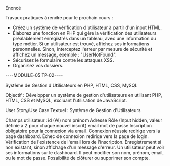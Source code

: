 Énoncé

Travaux pratiques à rendre pour le prochain cours :

- Créez un système de vérification d'utilisateur à partir d'un input HTML.
- Élaborez une fonction en PHP qui gère la vérification des utilisateurs préalablement enregistrés dans un tableau, avec une information du type métier. Si un utilisateur est trouvé, affichez ses informations personnelles. Sinon, interceptez l'erreur par mesure de sécurité et affichez un message, exemple : "UserNotFound".
- Sécurisez le formulaire contre les attaques XSS.
- Organisez vos dossiers.

----MODULE-05 TP-02----

Système de Gestion d'Utilisateurs en PHP, HTML, CSS, MySQL

Objectif : Développer un système de gestion d'utilisateurs en utilisant PHP, HTML, CSS et MySQL, excluant l'utilisation de JavaScript.

User Story/Use Case Textuel : Système de Gestion d'Utilisateurs

Champs utilisateur :
id (AI)
nom
prénom
Adresse
Rôle (Input hidden, valeur définie à 2 pour chaque nouvel inscrit)
email
mot de passe
Inscription obligatoire pour la connexion via email.
Connexion réussie redirige vers la page dashboard.
Échec de connexion redirige vers la page de login.
Vérification de l'existence de l'email lors de l'inscription. Enregistrement si non existant, sinon affichage d'un message d'erreur.
Un utilisateur peut voir ses informations sur le dashboard.
Il peut modifier son nom, prénom, email, ou le mot de passe.
Possibilité de clôturer ou supprimer son compte.  
